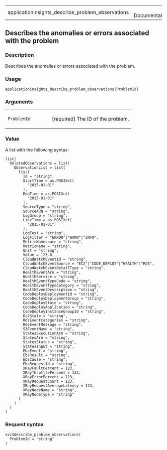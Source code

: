 <table style="width: 100%;">
<tbody>
<tr class="odd">
<td>applicationinsights_describe_problem_observations</td>
<td style="text-align: right;">R Documentation</td>
</tr>
</tbody>
</table>

## Describes the anomalies or errors associated with the problem

### Description

Describes the anomalies or errors associated with the problem.

### Usage

    applicationinsights_describe_problem_observations(ProblemId)

### Arguments

<table>
<colgroup>
<col style="width: 35%" />
<col style="width: 65%" />
</colgroup>
<tbody>
<tr class="odd">
<td><code
id="applicationinsights_describe_problem_observations_:_ProblemId">ProblemId</code></td>
<td><p>[required] The ID of the problem.</p></td>
</tr>
</tbody>
</table>

### Value

A list with the following syntax:

    list(
      RelatedObservations = list(
        ObservationList = list(
          list(
            Id = "string",
            StartTime = as.POSIXct(
              "2015-01-01"
            ),
            EndTime = as.POSIXct(
              "2015-01-01"
            ),
            SourceType = "string",
            SourceARN = "string",
            LogGroup = "string",
            LineTime = as.POSIXct(
              "2015-01-01"
            ),
            LogText = "string",
            LogFilter = "ERROR"|"WARN"|"INFO",
            MetricNamespace = "string",
            MetricName = "string",
            Unit = "string",
            Value = 123.0,
            CloudWatchEventId = "string",
            CloudWatchEventSource = "EC2"|"CODE_DEPLOY"|"HEALTH"|"RDS",
            CloudWatchEventDetailType = "string",
            HealthEventArn = "string",
            HealthService = "string",
            HealthEventTypeCode = "string",
            HealthEventTypeCategory = "string",
            HealthEventDescription = "string",
            CodeDeployDeploymentId = "string",
            CodeDeployDeploymentGroup = "string",
            CodeDeployState = "string",
            CodeDeployApplication = "string",
            CodeDeployInstanceGroupId = "string",
            Ec2State = "string",
            RdsEventCategories = "string",
            RdsEventMessage = "string",
            S3EventName = "string",
            StatesExecutionArn = "string",
            StatesArn = "string",
            StatesStatus = "string",
            StatesInput = "string",
            EbsEvent = "string",
            EbsResult = "string",
            EbsCause = "string",
            EbsRequestId = "string",
            XRayFaultPercent = 123,
            XRayThrottlePercent = 123,
            XRayErrorPercent = 123,
            XRayRequestCount = 123,
            XRayRequestAverageLatency = 123,
            XRayNodeName = "string",
            XRayNodeType = "string"
          )
        )
      )
    )

### Request syntax

    svc$describe_problem_observations(
      ProblemId = "string"
    )

